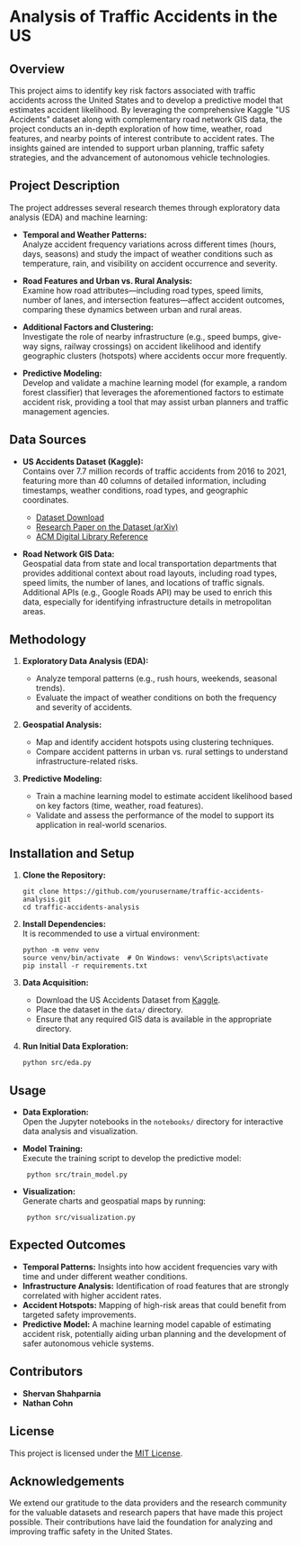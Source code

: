 # Analysis of Traffic Accidents in the US

## Overview
This project aims to identify key risk factors associated with traffic accidents across the United States and to develop a predictive model that estimates accident likelihood. By leveraging the comprehensive Kaggle "US Accidents" dataset along with complementary road network GIS data, the project conducts an in-depth exploration of how time, weather, road features, and nearby points of interest contribute to accident rates. The insights gained are intended to support urban planning, traffic safety strategies, and the advancement of autonomous vehicle technologies.

## Project Description
The project addresses several research themes through exploratory data analysis (EDA) and machine learning:

- **Temporal and Weather Patterns:**  
  Analyze accident frequency variations across different times (hours, days, seasons) and study the impact of weather conditions such as temperature, rain, and visibility on accident occurrence and severity.

- **Road Features and Urban vs. Rural Analysis:**  
  Examine how road attributes—including road types, speed limits, number of lanes, and intersection features—affect accident outcomes, comparing these dynamics between urban and rural areas.

- **Additional Factors and Clustering:**  
  Investigate the role of nearby infrastructure (e.g., speed bumps, give-way signs, railway crossings) on accident likelihood and identify geographic clusters (hotspots) where accidents occur more frequently.

- **Predictive Modeling:**  
  Develop and validate a machine learning model (for example, a random forest classifier) that leverages the aforementioned factors to estimate accident risk, providing a tool that may assist urban planners and traffic management agencies.

## Data Sources
- **US Accidents Dataset (Kaggle):**  
  Contains over 7.7 million records of traffic accidents from 2016 to 2021, featuring more than 40 columns of detailed information, including timestamps, weather conditions, road types, and geographic coordinates.  
  - [Dataset Download](https://www.kaggle.com/datasets/sobhanmoosavi/us-accidents?resource=download)
  - [Research Paper on the Dataset (arXiv)](https://arxiv.org/abs/1906.05409)
  - [ACM Digital Library Reference](https://dl.acm.org/doi/abs/10.1145/3347146.3359078)

- **Road Network GIS Data:**  
  Geospatial data from state and local transportation departments that provides additional context about road layouts, including road types, speed limits, the number of lanes, and locations of traffic signals. Additional APIs (e.g., Google Roads API) may be used to enrich this data, especially for identifying infrastructure details in metropolitan areas.

## Methodology
1. **Exploratory Data Analysis (EDA):**  
   - Analyze temporal patterns (e.g., rush hours, weekends, seasonal trends).  
   - Evaluate the impact of weather conditions on both the frequency and severity of accidents.

2. **Geospatial Analysis:**  
   - Map and identify accident hotspots using clustering techniques.  
   - Compare accident patterns in urban vs. rural settings to understand infrastructure-related risks.

3. **Predictive Modeling:**  
   - Train a machine learning model to estimate accident likelihood based on key factors (time, weather, road features).  
   - Validate and assess the performance of the model to support its application in real-world scenarios.

## Installation and Setup
1. **Clone the Repository:**

       git clone https://github.com/yourusername/traffic-accidents-analysis.git
       cd traffic-accidents-analysis

2. **Install Dependencies:**  
   It is recommended to use a virtual environment:

       python -m venv venv
       source venv/bin/activate  # On Windows: venv\Scripts\activate
       pip install -r requirements.txt

3. **Data Acquisition:**
   - Download the US Accidents Dataset from [Kaggle](https://www.kaggle.com/datasets/sobhanmoosavi/us-accidents?resource=download).
   - Place the dataset in the `data/` directory.
   - Ensure that any required GIS data is available in the appropriate directory.

4. **Run Initial Data Exploration:**

       python src/eda.py

## Usage
- **Data Exploration:**  
  Open the Jupyter notebooks in the `notebooks/` directory for interactive data analysis and visualization.

- **Model Training:**  
  Execute the training script to develop the predictive model:

       python src/train_model.py

- **Visualization:**  
  Generate charts and geospatial maps by running:

       python src/visualization.py

## Expected Outcomes
- **Temporal Patterns:** Insights into how accident frequencies vary with time and under different weather conditions.
- **Infrastructure Analysis:** Identification of road features that are strongly correlated with higher accident rates.
- **Accident Hotspots:** Mapping of high-risk areas that could benefit from targeted safety improvements.
- **Predictive Model:** A machine learning model capable of estimating accident risk, potentially aiding urban planning and the development of safer autonomous vehicle systems.

## Contributors
- **Shervan Shahparnia**
- **Nathan Cohn**

## License
This project is licensed under the [MIT License](LICENSE).

## Acknowledgements
We extend our gratitude to the data providers and the research community for the valuable datasets and research papers that have made this project possible. Their contributions have laid the foundation for analyzing and improving traffic safety in the United States.
